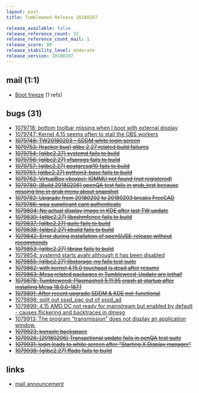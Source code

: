 ```yaml
---
layout: post
title: Tumbleweed Release 20180207

release_available: false
release_reference_count: 32
release_reference_count_mail: 1
release_score: 80
release_stability_level: moderate
release_version: 20180207
---
```


## mail (1:1)

- [Boot freeze](https://lists.opensuse.org/opensuse-factory/2018-02/msg00318.html) (1 refs)

## bugs (31)

<!--more-->

- [1079718: bottom toolbar missing when I boot with external display](https://bugzilla.opensuse.org/show_bug.cgi?id=1079718)
- [1079747: Kernel 4.15 seems often to stall the OBS workers](https://bugzilla.opensuse.org/show_bug.cgi?id=1079747)
- ~~[1079748: TW20180203 - SDDM white login screen](https://bugzilla.opensuse.org/show_bug.cgi?id=1079748)~~
- ~~[1079753: [tracker bug] glibc 2.27 related build failures](https://bugzilla.opensuse.org/show_bug.cgi?id=1079753)~~
- ~~[1079754: [glibc2.27] systemd fails to build](https://bugzilla.opensuse.org/show_bug.cgi?id=1079754)~~
- ~~[1079756: [glibc2.27] xfsprogs fails to build](https://bugzilla.opensuse.org/show_bug.cgi?id=1079756)~~
- ~~[1079757: [glibc2.27] postgresql10 fails to build](https://bugzilla.opensuse.org/show_bug.cgi?id=1079757)~~
- ~~[1079761: [glibc2.27] python3-base fails to build](https://bugzilla.opensuse.org/show_bug.cgi?id=1079761)~~
- ~~[1079762: VirtualBox vboxpci: IOMMU not found (not registered)](https://bugzilla.opensuse.org/show_bug.cgi?id=1079762)~~
- ~~[1079780: [Build 20180206] openQA test fails in grub_test because missing line in grub menu about snapshot](https://bugzilla.opensuse.org/show_bug.cgi?id=1079780)~~
- ~~[1079782: Upgrade from 20180202 to 20180203 breaks FreeCAD](https://bugzilla.opensuse.org/show_bug.cgi?id=1079782)~~
- ~~[1079786: wpa supplicant cant authenticate](https://bugzilla.opensuse.org/show_bug.cgi?id=1079786)~~
- ~~[1079804: No actual display image in KDE after last TW update](https://bugzilla.opensuse.org/show_bug.cgi?id=1079804)~~
- ~~[1079830: [glibc2.27] libxshmfence fails to build](https://bugzilla.opensuse.org/show_bug.cgi?id=1079830)~~
- ~~[1079837: [glibc2.27] guile fails to build](https://bugzilla.opensuse.org/show_bug.cgi?id=1079837)~~
- ~~[1079838: [glibc2.27] kbuild fails to build](https://bugzilla.opensuse.org/show_bug.cgi?id=1079838)~~
- ~~[1079842: Error during installation of openSUSE-release without recommends](https://bugzilla.opensuse.org/show_bug.cgi?id=1079842)~~
- ~~[1079853: [glibc2.27] libraw fails to build](https://bugzilla.opensuse.org/show_bug.cgi?id=1079853)~~
- [1079854: systemd starts avahi although it has been disabled](https://bugzilla.opensuse.org/show_bug.cgi?id=1079854)
- ~~[1079855: [glibc2.27] libstorage-ng fails test suite](https://bugzilla.opensuse.org/show_bug.cgi?id=1079855)~~
- ~~[1079862: with kernel 4.15.0 touchpad is dead after resume](https://bugzilla.opensuse.org/show_bug.cgi?id=1079862)~~
- ~~[1079863: Mesa related packages in Tumbleweed-Update are lethal!](https://bugzilla.opensuse.org/show_bug.cgi?id=1079863)~~
- ~~[1079878: Tumbleweed: Plasmashell 5.11.95 crash at startup after installing Mesa 18.0.0-187.1](https://bugzilla.opensuse.org/show_bug.cgi?id=1079878)~~
- ~~[1079891: After recent upgrade SDDM & KDE not-functional](https://bugzilla.opensuse.org/show_bug.cgi?id=1079891)~~
- [1079898: split out sssd_pac out of sssd_ad](https://bugzilla.opensuse.org/show_bug.cgi?id=1079898)
- [1079899: 4.15 AMD DC not ready for mainstream but enabled by default - causes flickering and backtraces in dmesg](https://bugzilla.opensuse.org/show_bug.cgi?id=1079899)
- [1079913: The program “transmission” does not display an application window.](https://bugzilla.opensuse.org/show_bug.cgi?id=1079913)
- ~~[1079923: konsole backspace](https://bugzilla.opensuse.org/show_bug.cgi?id=1079923)~~
- ~~[1079926: [20180206] Transactional update fails in oenQA test suite](https://bugzilla.opensuse.org/show_bug.cgi?id=1079926)~~
- ~~[1079931: login leads to white screen after "Starting X Display manager"](https://bugzilla.opensuse.org/show_bug.cgi?id=1079931)~~
- ~~[1079938: [glibc2.27] ffado fails to build](https://bugzilla.opensuse.org/show_bug.cgi?id=1079938)~~



## links

- [mail announcement](https://lists.opensuse.org/opensuse-factory/2018-02/msg00305.html)

